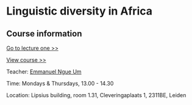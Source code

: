 # **Linguistic diversity in Africa**


## **Course information**

[Go to lecture one >>](https://github.com/Ngue-Um/syllabi/blob/main/mock-lecture_linguistic-diversity-in-africa.md)

[View course >>](https://github.com/Ngue-Um/syllabi/blob/main/course_linguistic-diversity-in-africa.md) 



Teacher: [Emmanuel Ngue Um](https://www.linkedin.com/in/emmanuel-ngué-um-98663769/)
 
Time: Mondays & Thursdays, 13.00 - 14.30

Location: Lipsius building, room 1.31, Cleveringaplaats 1, 2311BE, Leiden
